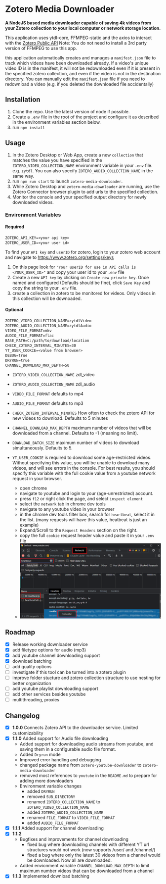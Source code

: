 # Zotero Media Downloader

**A NodeJS based media downloader capable of saving 4k videos from your Zotero collection to your local computer or network storage location.**

This application uses ytdl-core, FFMPEG-static and the axios to interact with the [Zotero Public API](https://www.zotero.org/support/dev/web_api/v3/start) Note: You do not need to install a 3rd party version of FFMPEG to use this app.

this application automatically creates and manages a `manifest.json` file to track which videos have been downloaded already. If a video's unique video ID is in the manifest, it will not be redownloaded even if it is present in the specified zotero collection, and even if the video is not in the destination directory. You can manually edit the `manifest.json` file if you need to redownload a video (e.g. if you deleted the downloaded file accidentally)

## Installation

1. Clone the repo. Use the latest version of node if possible.
2. Create a `.env` file in the root of the project and configure it as described in the environment variables section below. 
3. run `npm install`

## Usage

1. In the Zotero Desktop or Web App, create a new `collection` that matches the value you have specified in the `ZOTERO_VIDEO_COLLECTION_NAME` environment variable in your `.env` file. e.g. `zytdl`. You can also specify `ZOTERO_AUDIO_COLLECTION_NAME` in the same way.
3. run `npm run start` to launch `zotero-media-downloader`.
4. While Zotero Desktop and `zotero-media-downloader` are running, use the Zotero Connector browser plugin to add urls to the specified collection.
5. Monitor the console and your specified output directory for newly downloaded videos.  

### Environment Variables

#### Required
```dosini
ZOTERO_API_KEY=<your api key>
ZOTERO_USER_ID=<your user id>
```

To find your `API key` and `userID` for zotero, login to your zotero web account and navigate to https://www.zotero.org/settings/keys 

1. On this page look for `"Your userID for use in API calls is <YOUR_USER_ID>"` and copy your user id to your `.env` file
2. Create a new `API key` by clicking on `Create new private key`. Once named and configured (Defaults should be fine), click `Save Key` and copy the string to your `.env` file.
3. create a collection in zotero to be monitored for videos. Only videos in this collection will be downoaded. 

#### Optional
```dosini
ZOTERO_VIDEO_COLLECTION_NAME=zytdlVideo
ZOTERO_AUDIO_COLLECTION_NAME=zytdlAudio
VIDEO_FILE_FORMAT=mkv
AUDIO_FILE_FORMAT=flac
BASE_PATH=C:/path/to/download/location
CHECK_ZOTERO_INTERVAL_MINUTES=30
YT_USER_COOKIE=<value from browser>
DEBUG=true
DRYRUN=true
CHANNEL_DOWNLOAD_MAX_DEPTH=50
```

* `ZOTERO_VIDEO_COLLECTION_NAME` zdl_video
* `ZOTERO_AUDIO_COLLECTION_NAME` zdl_audio
* `VIDEO_FILE_FORMAT` defaults to mp4
* `AUDIO_FILE_FORMAT` defaults to mp3
* `CHECK_ZOTERO_INTERVAL_MINUTES` How often to check the zotero API for new videos to download. Defaults to 5 minutes
* `CHANNEL_DOWNLOAD_MAX_DEPTH` maximum number of videos that will be downloaded from a channel. Defaults to -1 (meaning no limit).
* `DOWNLOAD_BATCH_SIZE` maximum number of videos to download simultaneously. Defaults to 5.
* `YT_USER_COOKIE` is required to download some age-restricted videos. Without specifying this value, you will be unable to download many videos, and will see errors in the console. For best results, you should specify this variable with the full cookie value from a youtube network request in your browser.

    - open chrome
    - navigate to youtube and login to your (age-unrestricted) account.
    - press `f12` or right click the page, and select `inspect element`
    - select the `network` tab in chrome dev tools
    - navigate to any youtube video in your browser
    - in the chrome dev tools filter box, search for `heartbeat`, select  it in the list. (many requests will have this value, heatbeat is just an example)
    - Expand/Scroll to the `Request Headers` section on the right. 
    - copy the full `cookie` request header value and paste it in your `.env` file
    - ![Cookie Value Location](./res/cookie-screenshot.png)

## Roadmap

- [x] Release working downloader service
- [x] add filetype options for audio (mp3)
- [x] add youtube channel downloading support
- [X] download batching
- [ ] add quality options
- [ ] investigate if this tool can be turned into a zotero plugin
- [ ] improve folder stucture and zotero collection structure to use nesting for better organization
- [ ] add youtube playlist downloading support
- [ ] add other services besides youtube
- [ ] multithreading, proxies

## Changelog
- [x] **1.0.0** Connects Zotero API to the downloader service. Limited customizability
- [x] **1.1.0** Added support for Audio file downloading
    - Added support for downloading audio streams from youtube, and saving them in a configurable audio file format.
    - Added `Dryrun` mode
    - Improved error handling and debugging
    - changed package name from `zotero-youtube-downloader` to `zotero-media-downloader`
    - removed most references to `youtube` in the `README.md` to prepare for adding more downloaders
    - Environment variable changes
        - added `DRYRUN`
        - removed `SUB_DIRECTORY`
        - renamed `ZOTERO_COLLECTION_NAME` to `ZOTERO_VIDEO_COLLECTION_NAME`
        - added `ZOTERO_AUDIO_COLLECTION_NAME`
        - renamed `FILE_FORMAT` to `VIDEO_FILE_FORMAT`
        - added `AUDIO_FILE_FORMAT`
- [x] **1.1.1** Added support for channel downloading
- [x] **1.1.2** 
    - Bugfixes and improvements for channel downloading
        - fixed bug where downloading channels with different YT url structures would not work (now supports /user/ and /channel/)
        - fixed a bug where only the latest 30 videos from a channel would be downloaded. Now all are downloaded.
    - Added envionment variable `CHANNEL_DOWNLOAD_MAX_DEPTH` to limit maximum number videos that can be downloaded from a channel
- [X] **1.1.3** implemented download batching